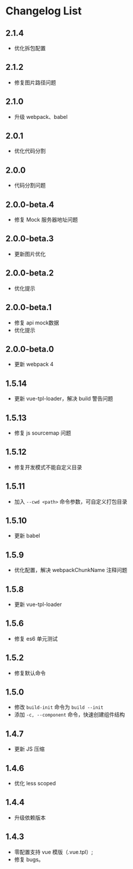 # Changelog List
## 2.1.4
- 优化拆包配置

## 2.1.2
- 修复图片路径问题

## 2.1.0
- 升级 webpack、babel

## 2.0.1
- 优化代码分割

## 2.0.0
- 代码分割问题

## 2.0.0-beta.4
- 修复 Mock 服务器地址问题

## 2.0.0-beta.3
- 更新图片优化

## 2.0.0-beta.2
- 优化提示

## 2.0.0-beta.1
- 修复 api mock数据
- 优化提示

## 2.0.0-beta.0
- 更新 webpack 4

## 1.5.14
- 更新 vue-tpl-loader，解决 build 警告问题

## 1.5.13
- 修复 js sourcemap 问题

## 1.5.12
- 修复开发模式不能自定义目录

## 1.5.11
- 加入 `--cwd <path>` 命令参数，可自定义打包目录

## 1.5.10
- 更新 babel

## 1.5.9
- 优化配置，解决 webpackChunkName 注释问题

## 1.5.8
- 更新 vue-tpl-loader

## 1.5.6
- 修复 es6 单元测试

## 1.5.2
- 修复默认命令

## 1.5.0
- 修改 `build-init` 命令为 `build --init`
- 添加 `-c, --component` 命令，快速创建组件结构

## 1.4.7
- 更新 JS 压缩

## 1.4.6
- 优化 less scoped

## 1.4.4
- 升级依赖版本

## 1.4.3
- 零配置支持 vue 模版（.vue.tpl）;
- 修复 bugs。
